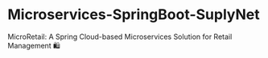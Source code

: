 # Microservices-SpringBoot-SuplyNet
MicroRetail: A Spring Cloud-based Microservices Solution for Retail Management 🛍️ 
